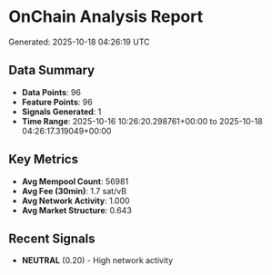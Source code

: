# OnChain Analysis Report
Generated: 2025-10-18 04:26:19 UTC

## Data Summary
- **Data Points**: 96
- **Feature Points**: 96
- **Signals Generated**: 1
- **Time Range**: 2025-10-16 10:26:20.298761+00:00 to 2025-10-18 04:26:17.319049+00:00

## Key Metrics
- **Avg Mempool Count**: 56981
- **Avg Fee (30min)**: 1.7 sat/vB
- **Avg Network Activity**: 1.000
- **Avg Market Structure**: 0.643

## Recent Signals
- **NEUTRAL** (0.20) - High network activity
